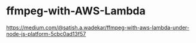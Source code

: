# ffmpeg-with-AWS-Lambda

https://medium.com/@satish.a.wadekar/ffmpeg-with-aws-lambda-under-node-js-platform-5cbc0ad13f57
